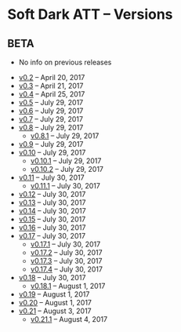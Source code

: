 # Soft Dark ATT – Versions

## BETA

* No info on previous releases
- [v0.2](https://github.com/matiboux/Soft-Dark-ATT/releases/tag/v0.2) – April 20, 2017
- [v0.3](https://github.com/matiboux/Soft-Dark-ATT/releases/tag/v0.3) – April 21, 2017
- [v0.4](https://github.com/matiboux/Soft-Dark-ATT/releases/tag/v0.4) – April 25, 2017
- [v0.5](https://github.com/matiboux/Soft-Dark-ATT/releases/tag/v0.5) – July 29, 2017
- [v0.6](https://github.com/matiboux/Soft-Dark-ATT/releases/tag/v0.6) – July 29, 2017
- [v0.7](https://github.com/matiboux/Soft-Dark-ATT/releases/tag/v0.7) – July 29, 2017
- [v0.8](https://github.com/matiboux/Soft-Dark-ATT/releases/tag/v0.8) – July 29, 2017
  * [v0.8.1](https://github.com/matiboux/Soft-Dark-ATT/releases/tag/v0.8.1) – July 29, 2017
- [v0.9](https://github.com/matiboux/Soft-Dark-ATT/releases/tag/v0.9) – July 29, 2017
- [v0.10](https://github.com/matiboux/Soft-Dark-ATT/releases/tag/v0.10) – July 29, 2017
  * [v0.10.1](https://github.com/matiboux/Soft-Dark-ATT/releases/tag/v0.10.1) – July 29, 2017
  * [v0.10.2](https://github.com/matiboux/Soft-Dark-ATT/releases/tag/v0.10.2) – July 29, 2017
- [v0.11](https://github.com/matiboux/Soft-Dark-ATT/releases/tag/v0.11) – July 30, 2017
  * [v0.11.1](https://github.com/matiboux/Soft-Dark-ATT/releases/tag/v0.11.1) – July 30, 2017
- [v0.12](https://github.com/matiboux/Soft-Dark-ATT/releases/tag/v0.12) – July 30, 2017
- [v0.13](https://github.com/matiboux/Soft-Dark-ATT/releases/tag/v0.13) – July 30, 2017
- [v0.14](https://github.com/matiboux/Soft-Dark-ATT/releases/tag/v0.14) – July 30, 2017
- [v0.15](https://github.com/matiboux/Soft-Dark-ATT/releases/tag/v0.15) – July 30, 2017
- [v0.16](https://github.com/matiboux/Soft-Dark-ATT/releases/tag/v0.16) – July 30, 2017
- [v0.17](https://github.com/matiboux/Soft-Dark-ATT/releases/tag/v0.17) – July 30, 2017
  * [v0.17.1](https://github.com/matiboux/Soft-Dark-ATT/releases/tag/v0.17.1) – July 30, 2017
  * [v0.17.2](https://github.com/matiboux/Soft-Dark-ATT/releases/tag/v0.17.2) – July 30, 2017
  * [v0.17.3](https://github.com/matiboux/Soft-Dark-ATT/releases/tag/v0.17.3) – July 30, 2017
  * [v0.17.4](https://github.com/matiboux/Soft-Dark-ATT/releases/tag/v0.17.4) – July 30, 2017
- [v0.18](https://github.com/matiboux/Soft-Dark-ATT/releases/tag/v0.18) – July 30, 2017
  * [v0.18.1](https://github.com/matiboux/Soft-Dark-ATT/releases/tag/v0.18.1) – August 1, 2017
- [v0.19](https://github.com/matiboux/Soft-Dark-ATT/releases/tag/v0.19) – August 1, 2017
- [v0.20](https://github.com/matiboux/Soft-Dark-ATT/releases/tag/v0.20) – August 1, 2017
- [v0.21](https://github.com/matiboux/Soft-Dark-ATT/releases/tag/v0.21) – August 3, 2017
  * [v0.21.1](https://github.com/matiboux/Soft-Dark-ATT/releases/tag/v0.21.1) – August 4, 2017